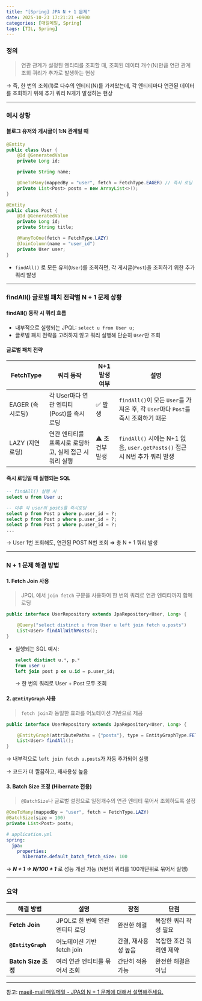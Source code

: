 ```yaml
---
title: "[Spring] JPA N + 1 문제"
date: 2025-10-23 17:21:21 +0900
categories: [매일메일, Spring]
tags: [TIL, Spring]
---
```

### 정의

> 연관 관계가 설정된 엔티티를 조회할 때, 조회된 데이터 개수(N)만큼 연관 관계 조회 쿼리가 추가로 발생하는 현상

→ 즉, 한 번의 조회(1)로 다수의 엔티티(N)를 가져왔는데, 각 엔티티마다 연관된 데이터를 조회하기 위해 추가 쿼리 N개가 발생하는 현상

---

### 예시 상황

#### 블로그 유저와 게시글이 1:N 관계일 때

```java
@Entity
public class User {
    @Id @GeneratedValue
    private Long id;

    private String name;

    @OneToMany(mappedBy = "user", fetch = FetchType.EAGER) // 즉시 로딩
    private List<Post> posts = new ArrayList<>();
}

@Entity
public class Post {
    @Id @GeneratedValue
    private Long id;
    private String title;

    @ManyToOne(fetch = FetchType.LAZY)
    @JoinColumn(name = "user_id")
    private User user;
}
```

- `findAll()` 로 모든 유저(`User`)를 조회하면, 각 게시글(`Post`)을 조회하기 위한 추가 쿼리 발생

---

### findAll() 글로벌 패치 전략별 N + 1 문제 상황

#### findAll() 동작 시 쿼리 흐름

- 내부적으로 실행되는 JPQL: `select u from User u;`
- 글로벌 패치 전략을 고려하지 않고 쿼리 실행해 단순히 `User`만 조회

#### 글로벌 패치 전략

| **FetchType** | **쿼리 동작** | **N+1 발생 여부** | **설명**                                                       |
| --- | --- | --- |--------------------------------------------------------------|
| EAGER (즉시로딩) | 각 User마다 연관 엔티티(Post)를 즉시 로딩 | ✅ 발생 | `findAll()`이 모든 `User`를 가져온 후, 각 `User`마다 `Post`를 즉시 조회하기 때문 |
| LAZY (지연로딩) | 연관 엔티티를 프록시로 로딩하고, 실제 접근 시 쿼리 실행 | ⚠️ 조건부 발생 | `findAll()` 시에는 N+1 없음, `user.getPosts()` 접근 시 N번 추가 쿼리 발생   |

#### 즉시 로딩일 때 실행되는 SQL

```sql
-- findAll() 실행 시
select u from User u;

-- 이후 각 user의 posts를 즉시로딩
select p from Post p where p.user_id = ?;
select p from Post p where p.user_id = ?;
select p from Post p where p.user_id = ?;
...
```

→ User 1번 조회해도, 연관된 POST N번 조회 ⇒ 총 N + 1 쿼리 발생

---

### N + 1 문제 해결 방법

#### 1. Fetch Join 사용

   > JPQL 에서 `join fetch` 구문을 사용하여 한 번의 쿼리로 연관 엔티티까지 함께 로딩
   

  ```java
  public interface UserRepository extends JpaRepository<User, Long> {
  
      @Query("select distinct u from User u left join fetch u.posts")
      List<User> findAllWithPosts();
  }
  ```

  - 실행되는 SQL 예시:

      ```sql
      select distinct u.*, p.*
      from user u
      left join post p on u.id = p.user_id;
      ```

    → 한 번의 쿼리로 User + Post 모두 조회

#### 2. `@EntityGraph` 사용

   > `fetch join`과 동일한 효과를 어노테이션 기반으로 제공
   

  ```java
  public interface UserRepository extends JpaRepository<User, Long> {
  
      @EntityGraph(attributePaths = {"posts"}, type = EntityGraphType.FETCH)
      List<User> findAll();
  }
  ```

   → 내부적으로 `left join fetch u.posts`가 자동 추가되어 실행

   → 코드가 더 깔끔하고, 재사용성 높음

#### 3. Batch Size 조정 (Hibernate 전용)

   > `@BatchSize`나 글로벌 설정으로 일정개수의 연관 엔티티 묶어서 조회하도록 설정
   

  ```java
  @OneToMany(mappedBy = "user", fetch = FetchType.LAZY)
  @BatchSize(size = 100)
  private List<Post> posts;
  ```

  ```yaml
  # application.yml
  spring:
    jpa:
      properties:
        hibernate.default_batch_fetch_size: 100
  ```

   → ***N + 1 → N/100 + 1*** 로 성능 개선 가능 (N번의 쿼리를 100개단위로 묶어서 실행)


---

### 요약

| 해결 방법 | 설명 | 장점 | 단점 |
| --- | --- | --- | --- |
| **Fetch Join** | JPQL로 한 번에 연관 엔티티 로딩 | 완전한 해결 | 복잡한 쿼리 작성 필요 |
| **`@EntityGraph`** | 어노테이션 기반 fetch join | 간결, 재사용성 높음 | 복잡한 조건 쿼리엔 제약 |
| **Batch Size 조정** | 여러 연관 엔티티를 묶어서 조회 | 간단히 적용 가능 | 완전한 해결은 아님 |

---

참고: [maeil-mail 매일메일 - JPA의 N + 1 문제에 대해서 설명해주세요.](https://www.maeil-mail.kr/question/49)
